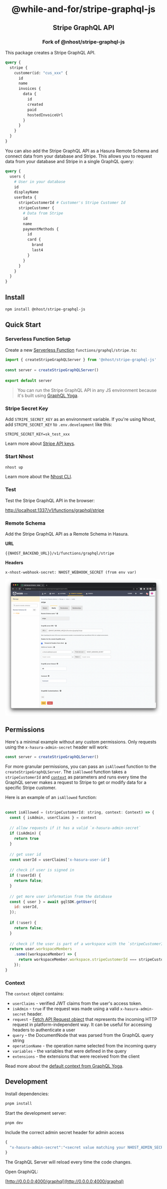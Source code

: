 <h1 align="center">@while-and-for/stripe-graphql-js</h1>
<h2 align="center">Stripe GraphQL API</h2>
<h3 align="center">Fork of @nhost/stripe-graphql-js</h3>

This package creates a Stripe GraphQL API.

```graphql
query {
  stripe {
    customer(id: "cus_xxx" {
      id
      name
      invoices {
        data {
          id
          created
          paid
          hostedInvoiceUrl
        }
      }
    }
  }
}
```

You can also add the Stripe GraphQL API as a Hasura Remote Schema and connect data from your database and Stripe. This allows you to request data from your database and Stripe in a single GraphQL query:

```graphql
query {
  users {
    # User in your database
    id
    displayName
    userData {
      stripeCustomerId # Customer's Stripe Customer Id
      stripeCustomer {
        # Data from Stripe
        id
        name
        paymentMethods {
          id
          card {
            brand
            last4
          }
        }
      }
    }
  }
}
```

## Install

```bash
npm install @nhost/stripe-graphql-js
```

## Quick Start

### Serverless Function Setup

Create a new [Serverless Function](https://docs.nhost.io/platform/serverless-functions) `functions/graphql/stripe.ts`:

```js
import { createStripeGraphQLServer } from '@nhost/stripe-graphql-js'

const server = createStripeGraphQLServer()

export default server
```

> You can run the Stripe GraphQL API in any JS environment because it's built using [GraphQL Yoga](https://github.com/dotansimha/graphql-yoga).

### Stripe Secret Key

Add `STRIPE_SECRET_KEY` as an environment variable. If you're using Nhost, add `STRIPE_SECRET_KEY` to `.env.development` like this:

```
STRIPE_SECRET_KEY=sk_test_xxx
```

Learn more about [Stripe API keys](https://stripe.com/docs/keys#obtain-api-keys).

### Start Nhost

```
nhost up
```

Learn more about the [Nhost CLI](https://docs.nhost.io/platform/cli).

### Test

Test the Stripe GraphQL API in the browser:

[http://localhost:1337/v1/functions/graphql/stripe](http://localhost:1337/v1/functions/graphql/stripe)

### Remote Schema

Add the Stripe GraphQL API as a Remote Schema in Hasura.

**URL**

```
{{NHOST_BACKEND_URL}}/v1/functions/graphql/stripe
```

**Headers**

```
x-nhost-webhook-secret: NHOST_WEBHOOK_SECRET (from env var)
```

![Hasura Remote Schema](./assets//hasura-remote-schema.png)

## Permissions

Here's a minimal example without any custom permissions. Only requests using the `x-hasura-admin-secret` header will work:

```js
const server = createStripeGraphQLServer()
```

For more granular permissions, you can pass an `isAllowed` function to the `createStripeGraphQLServer`. The `isAllowed` function takes a `stripeCustomerId` and [`context`](#context) as parameters and runs every time the GraphQL server makes a request to Stripe to get or modify data for a specific Stripe customer.

Here is an example of an `isAllowed` function:

```js

const isAllowed = (stripeCustomerId: string, context: Context) => {
  const { isAdmin, userClaims } = context

  // allow requests if it has a valid `x-hasura-admin-secret`
  if (isAdmin) {
    return true
  }

  // get user id
  const userId = userClaims['x-hasura-user-id']

  // check if user is signed in
  if (!userId) {
    return false;
  }

  // get more user information from the database
  const { user } = await gqlSDK.getUser({
    id: userId,
  });

  if (!user) {
    return false;
  }

  // check if the user is part of a workspace with the `stripeCustomerId`
  return user.workspaceMembers
    .some((workspaceMember) => {
      return workspaceMember.workspace.stripeCustomerId === stripeCustomerId;
    });
}

```

### Context

The `context` object contains:

- `userClaims` - verified JWT claims from the user's access token.
- `isAdmin` - `true` if the request was made using a valid `x-hasura-admin-secret` header.
- `request` - [Fetch API Request object](https://developer.mozilla.org/en-US/docs/Web/API/Request) that represents the incoming HTTP request in platform-independent way. It can be useful for accessing headers to authenticate a user
- `query` - the DocumentNode that was parsed from the GraphQL query string
- `operationName` - the operation name selected from the incoming query
- `variables` - the variables that were defined in the query
- `extensions` - the extensions that were received from the client

Read more about the [default context from GraphQL Yoga](https://www.the-guild.dev/graphql/yoga-server/docs/features/context#default-context).

## Development

Install dependencies:

```bash
pnpm install
```

Start the development server:

```bash
pnpm dev
```

Include the correct admin secret header for admin access

```js
{
  "x-hasura-admin-secret":"<secret value matching your NHOST_ADMIN_SECRET environment variable>"
}
```

The GraphQL Server will reload every time the code changes.

Open GraphiQL:

[http://0.0.0.0:4000/graphql](http://0.0.0.0:4000/graphql)
